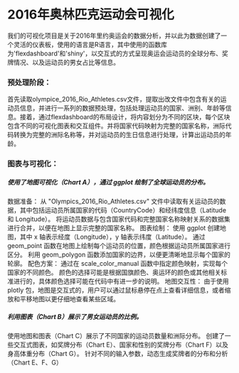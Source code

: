 # 2016年奥林匹克运动会可视化
我们的可视化项目是关于2016年里约奥运会的数据分析，并以此为数据创建了一个灵活的仪表板，使用的语言是R语言，其中使用的函数库为'flexdashboard'和'shiny'，以交互式的方式呈现奥运会运动员的全球分布、奖牌情况、以及运动员的男女占比等信息。
### 预处理阶段：
首先读取olympice_2016_Rio_Athletes.csv文件，提取出改文件中包含有关的运动员信息，并进行一系列的数据预处理，包括处理运动员的国家、洲别、年龄等信息。接着，通过flexdashboard的布局设计，将内容划分为不同的区块，每个区块包含不同的可视化图表和交互组件。并将国家代码映射为完整的国家名称，洲际代码转换为完整的洲际名称等，并对运动员的生日信息进行处理，计算出运动员的年龄。
### 图表与可视化：
##### 使用了地图可视化（Chart A），通过 ggplot 绘制了全球运动员的分布。
数据准备：
从 "Olympics_2016_Rio_Athletes.csv" 文件中读取有关运动员的数据，其中包括运动员所属国家的代码（CountryCode）和经纬度信息（Latitude 和 Longitude）。
将运动员数据与包含国家代码和完整国家名称映射关系的数据集进行合并，以便在地图上显示完整的国家名称。
图表绘制：
使用 ggplot 创建地图，其中 x 轴表示经度（Longitude），y 轴表示纬度（Latitude）。
通过 geom_point 函数在地图上绘制每个运动员的位置，颜色根据运动员所属国家进行区分。
利用 geom_polygon 函数添加国家的边界，以便更清晰地显示每个国家的轮廓。
配色方案：
通过在 scale_color_manual 函数中指定颜色映射，实现每个国家的不同颜色。
颜色的选择可能是根据国旗颜色、奥运环的颜色或其他相关标准进行的，具体颜色选择可能在代码中有进一步的说明。
地图交互性：
由于使用 plotly 包，地图是交互式的，用户可以通过鼠标悬停在点上查看详细信息，或者缩放和平移地图以更仔细地查看某些区域。

##### 利用图表（Chart B）展示了男女运动员的比例。

使用地图和图表（Chart C）展示了不同国家的运动员数量和洲际分布。
创建了一些交互式图表，如奖牌分布（Chart E）、国家和性别的奖牌分布（Chart F）以及身高体重分布（Chart G）。
针对不同的输入参数，动态生成奖牌者的分布和分析（Chart E、F、G）
